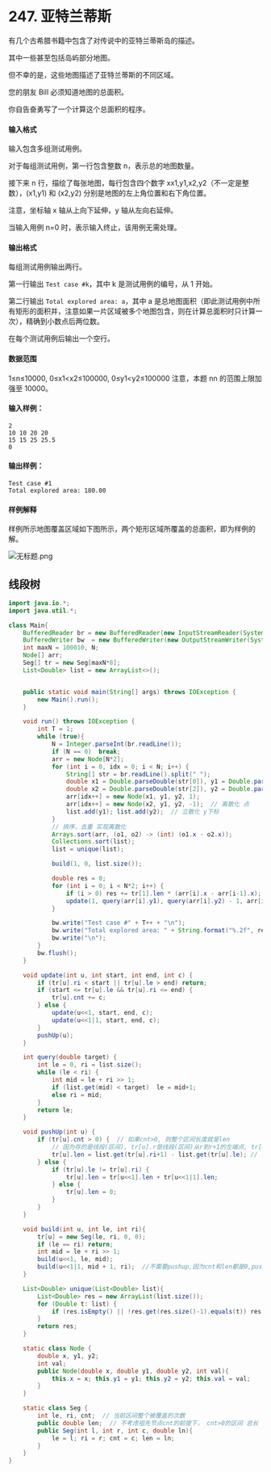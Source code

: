 # 247. 亚特兰蒂斯

有几个古希腊书籍中包含了对传说中的亚特兰蒂斯岛的描述。

其中一些甚至包括岛屿部分地图。

但不幸的是，这些地图描述了亚特兰蒂斯的不同区域。

您的朋友 Bill 必须知道地图的总面积。

你自告奋勇写了一个计算这个总面积的程序。

#### 输入格式

输入包含多组测试用例。

对于每组测试用例，第一行包含整数 n，表示总的地图数量。

接下来 n 行，描绘了每张地图，每行包含四个数字 xx1,y1,x2,y2（不一定是整数），(x1,y1) 和 (x2,y2) 分别是地图的左上角位置和右下角位置。

注意，坐标轴 x 轴从上向下延伸，y 轴从左向右延伸。

当输入用例 n=0 时，表示输入终止，该用例无需处理。

#### 输出格式

每组测试用例输出两行。

第一行输出 `Test case #k`，其中 k 是测试用例的编号，从 1 开始。

第二行输出 `Total explored area: a`，其中 a 是总地图面积（即此测试用例中所有矩形的面积并，注意如果一片区域被多个地图包含，则在计算总面积时只计算一次），精确到小数点后两位数。

在每个测试用例后输出一个空行。

#### 数据范围

1≤n≤10000, 0≤x1<x2≤100000, 0≤y1<y2≤100000
注意，本题 nn 的范围上限加强至 10000。

#### 输入样例：

```
2
10 10 20 20
15 15 25 25.5
0
```

#### 输出样例：

```
Test case #1
Total explored area: 180.00 
```

#### 样例解释

样例所示地图覆盖区域如下图所示，两个矩形区域所覆盖的总面积，即为样例的解。

![无标题.png](https://cdn.acwing.com/media/article/image/2019/12/26/19_4acba44c27-%E6%97%A0%E6%A0%87%E9%A2%98.png)



## 线段树

```java
import java.io.*;
import java.util.*;

class Main{
    BufferedReader br = new BufferedReader(new InputStreamReader(System.in));
    BufferedWriter bw  = new BufferedWriter(new OutputStreamWriter(System.out));
    int maxN = 100010, N;
    Node[] arr;
    Seg[] tr = new Seg[maxN*8];
    List<Double> list = new ArrayList<>();


    public static void main(String[] args) throws IOException {
        new Main().run();
    }

    void run() throws IOException {
        int T = 1;
        while (true){
            N = Integer.parseInt(br.readLine());
            if (N == 0)  break;
            arr = new Node[N*2];
            for (int i = 0, idx = 0; i < N; i++) {
                String[] str = br.readLine().split(" ");
                double x1 = Double.parseDouble(str[0]), y1 = Double.parseDouble(str[1]);
                double x2 = Double.parseDouble(str[2]), y2 = Double.parseDouble(str[3]);
                arr[idx++] = new Node(x1, y1, y2, 1);
                arr[idx++] = new Node(x2, y1, y2, -1);  // 离散化 点
                list.add(y1); list.add(y2);  // 立散化 y下标
            }
            // 排序，去重 实现离散化
            Arrays.sort(arr, (o1, o2) -> (int) (o1.x - o2.x));
            Collections.sort(list);
            list = unique(list);

            build(1, 0, list.size());

            double res = 0;
            for (int i = 0; i < N*2; i++) {
                if (i > 0) res += tr[1].len * (arr[i].x - arr[i-1].x);
                update(1, query(arr[i].y1), query(arr[i].y2) - 1, arr[i].val);
            }

            bw.write("Test case #" + T++ + "\n");
            bw.write("Total explored area: " + String.format("%.2f", res) + "\n");
            bw.write("\n");
        }
        bw.flush();
    }

    void update(int u, int start, int end, int c) {
        if (tr[u].ri < start || tr[u].le > end) return;
        if (start <= tr[u].le && tr[u].ri <= end) {
            tr[u].cnt += c;
        } else {
            update(u<<1, start, end, c);
            update(u<<1|1, start, end, c);
        }
        pushUp(u);
    }

    int query(double target) {
        int le = 0, ri = list.size();
        while (le < ri) {
            int mid = le + ri >> 1;
            if (list.get(mid) < target)  le = mid+1;
            else ri = mid;
        }
        return le;
    }

    void pushUp(int u) {
        if (tr[u].cnt > 0) {  // 如果cnt>0, 则整个区间长度就是len
            // 因为存的是线段(区间), tr[u].r是线段(区间)从r到r+1的左端点, tr[u].r+1是线段(区间)从r到r+1的右端点
            tr[u].len = list.get(tr[u].ri+1) - list.get(tr[u].le); // 记录的是区间内包含线段的完整长度(查询代码需要)
        } else {
            if (tr[u].le != tr[u].ri) {
                tr[u].len = tr[u<<1].len + tr[u<<1|1].len;
            } else {
                tr[u].len = 0;
            }
        }
    }

    void build(int u, int le, int ri){
        tr[u] = new Seg(le, ri, 0, 0);
        if (le == ri) return;
        int mid = le + ri >> 1;
        build(u<<1, le, mid);
        build(u<<1|1, mid + 1, ri);  //不需要pushup,因为cnt和len都是0,pushup后结果一样
    }

    List<Double> unique(List<Double> list){
        List<Double> res = new ArrayList(list.size());
        for (Double t: list) {
            if (res.isEmpty() || !res.get(res.size()-1).equals(t)) res.add(t);
        }
        return res;
    }

    static class Node {
        double x, y1, y2;
        int val;
        public Node(double x, double y1, double y2, int val){
            this.x = x; this.y1 = y1; this.y2 = y2; this.val = val;
        }
    }

    static class Seg {
        int le, ri, cnt;  // 当前区间整个被覆盖的次数
        public double len;  // 不考虑祖先节点cnt的前提下， cnt>0的区间 总长
        public Seg(int l, int r, int c, double ln){
            le = l; ri = r; cnt = c; len = ln;
        }
    }
}
```

